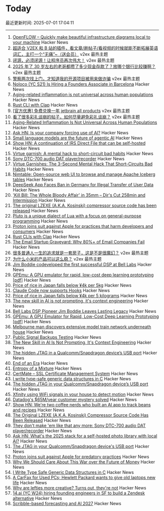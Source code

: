 # Today

最近更新时间: 2025-07-01 17:04:11

--- 
1. [OpenFLOW – Quickly make beautiful infrastructure diagrams local to your machine](https://github.com/stan-smith/OpenFLOW) Hacker News
2. [超适合 V2EX 和 B 站的插件，看文章/刷帖子/看视频的时候就能不断拓展英语词汇，主打一个“无痛”~（送会员）](https://www.v2ex.com/t/1142218) v2ex 最热主题
3. [闭源，必须闭源！让程序员再次伟大！](https://www.v2ex.com/t/1142192) v2ex 最热主题
4. [2025 年了 30 岁左右的老哥都攒了多少现金存款了？放哪个银行比较赚啊？](https://www.v2ex.com/t/1142187) v2ex 最热主题
5. [警察两次找上门，才知道我的开源项目被用来做诈骗](https://www.v2ex.com/t/1142164) v2ex 最热主题
6. [Noloco (YC S21) Is Hiring a Founders Associate in Barcelona](https://www.ycombinator.com/companies/noloco/jobs/K7q02eV-founders-associate) Hacker News
7. [Aging-related inflammation is not universal across human populations](https://www.publichealth.columbia.edu/news/aging-related-inflammation-not-universal-across-human-populations) Hacker News
8. [Rust CLI with Clap](https://tucson-josh.com/posts/rust-clap-cli/) Hacker News
9. [[官方优惠] 免费兑换一年 jetbrain all products](https://www.v2ex.com/t/1142148) v2ex 最热主题
10. [看了很多彩礼谈崩的帖子，如何尽量避免彩礼谈崩？](https://www.v2ex.com/t/1142118) v2ex 最热主题
11. [Aging-Related Inflammation Is Not Universal Across Human Populations](https://www.publichealth.columbia.edu/news/aging-related-inflammation-not-universal-across-human-populations) Hacker News
12. [Ask HN: Is your company forcing use of AI?](https://news.ycombinator.com/item?id=44431251) Hacker News
13. [Small language models are the future of agentic AI](https://arxiv.org/abs/2506.02153) Hacker News
14. [Show HN: A continuation of IRS Direct File that can be self-hosted](https://github.com/openfiletax/openfile) Hacker News
15. [Virtue garnish: A mental hack to short-circuit bad habits](https://ledgeroflife.blog/virtue-garnishes-the-3-second-mental-hack-that-short-circuits-bad-habits/) Hacker News
16. [Sony DTC-700 audio DAT player/recorder](https://kevinboone.me/dtc-700.html) Hacker News
17. [Virtue Garnishes: The 3-Second Mental Hack That Short-Circuits Bad Habits](https://ledgeroflife.blog/virtue-garnishes-the-3-second-mental-hack-that-short-circuits-bad-habits/) Hacker News
18. [Nimtable: Open-source web UI to browse and manage Apache Iceberg tables](https://github.com/nimtable/nimtable) Hacker News
19. [DeepSeek App Faces Ban in Germany for Illegal Transfer of User Data](https://www.searchenginejournal.com/deepseek-app-faces-ban-in-germany-for-illegal-transfer-of-user-data/550172/) Hacker News
20. ['Kill Bill: The Whole Bloody Affair' in 35mm – Dir's Cut 258min and Intermission](https://secretlosangeles.com/kill-bill-screening-35mm-quentin-tarantino/) Hacker News
21. [The original LZEXE (A.K.A. Kosinski) compressor source code has been released](https://clownacy.wordpress.com/2025/05/24/the-original-lzexe-a-k-a-kosinski-compressor-source-code-has-been-released/) Hacker News
22. [Pluto is a unique dialect of Lua with a focus on general-purpose programming](https://github.com/PlutoLang/Pluto) Hacker News
23. [Proton joins suit against Apple for practices that harm developers and consumers](https://proton.me/blog/apple-lawsuit) Hacker News
24. [Rust CLIs with Clap](https://tucson-josh.com/posts/rust-clap-cli/) Hacker News
25. [The Email Startup Graveyard: Why 80%+ of Email Companies Fail](https://forwardemail.net/en/blog/docs/email-startup-graveyard-why-80-percent-email-companies-fail) Hacker News
26. [很多普通人一生的追求就是一套房子，这是不是很魔幻？](https://www.v2ex.com/t/1142119) v2ex 最热主题
27. [为什么小米的产品可以这么稳？](https://www.v2ex.com/t/1142116) v2ex 最热主题
28. [Jim Boddie codeveloped the first successful DSP at Bell Labs](https://spectrum.ieee.org/dsp-pioneer-jim-boddie) Hacker News
29. [GPEmu: A GPU emulator for rapid, low-cost deep learning prototyping [pdf]](https://vldb.org/pvldb/vol18/p1919-wang.pdf) Hacker News
30. [Price of rice in Japan falls below ¥4k per 5kg](https://www.japantimes.co.jp/news/2025/06/24/japan/japan-rice-price-falls-below-4000/) Hacker News
31. [Claude Code now supports Hooks](https://docs.anthropic.com/en/docs/claude-code/hooks) Hacker News
32. [Price of rice in Japan falls below ¥4k per 5 kilograms](https://www.japantimes.co.jp/news/2025/06/24/japan/japan-rice-price-falls-below-4000/) Hacker News
33. [The new skill in AI is not prompting, it's context engineering](https://www.philschmid.de/context-engineering) Hacker News
34. [Bell Labs DSP Pioneer Jim Boddie Leaves Lasting Legacy](https://spectrum.ieee.org/dsp-pioneer-jim-boddie) Hacker News
35. [GPEmu: A GPU Emulator for Rapid, Low-Cost Deep Learning Prototyping [pdf]](https://vldb.org/pvldb/vol18/p1919-wang.pdf) Hacker News
36. [Melbourne man discovers extensive model train network underneath house](https://www.sbs.com.au/news/article/i-was-shocked-melbourne-mans-unbelievable-find-after-buying-house/m4sksfer8) Hacker News
37. [Public Signal Backups Testing](https://community.signalusers.org/t/public-signal-backups-testing/69984) Hacker News
38. [The New Skill in AI Is Not Prompting, It's Context Engineering](https://www.philschmid.de/context-engineering) Hacker News
39. [The hidden JTAG in a Qualcomm/Snapdragon device’s USB port](https://www.linaro.org/blog/hidden-jtag-qualcomm-snapdragon-usb/) Hacker News
40. [End of an Era](https://www.erasmatazz.com/personal/self/end-of-an-era.html) Hacker News
41. [Entropy of a Mixture](https://cgad.ski/blog/entropy-of-a-mixture.html) Hacker News
42. [CertMate – SSL Certificate Management System](https://github.com/fabriziosalmi/certmate) Hacker News
43. [I write type-safe generic data structures in C](https://danielchasehooper.com/posts/typechecked-generic-c-data-structures/) Hacker News
44. [The hidden JTAG in your Qualcomm/Snapdragon device’s USB port](https://www.linaro.org/blog/hidden-jtag-qualcomm-snapdragon-usb/) Hacker News
45. [Xfinity using WiFi signals in your house to detect motion](https://www.xfinity.com/support/articles/wifi-motion) Hacker News
46. [Datadog's $65M/year customer mystery solved](https://blog.pragmaticengineer.com/datadog-65m-year-customer-mystery/) Hacker News
47. [Show HN: We're two coffee nerds who built an AI app to track beans and recipes](https://beanbook.app) Hacker News
48. [The Original LZEXE (A.K.A. Kosinski) Compressor Source Code Has Been Released](https://clownacy.wordpress.com/2025/05/24/the-original-lzexe-a-k-a-kosinski-compressor-source-code-has-been-released/) Hacker News
49. [They don't make 'em like that any more: Sony DTC-700 audio DAT player/recorder](https://kevinboone.me/dtc-700.html) Hacker News
50. [Ask HN: What's the 2025 stack for a self-hosted photo library with local AI?](https://news.ycombinator.com/item?id=44426233) Hacker News
51. [The JTAG in your Qualcomm/Snapdragon device's USB port](https://www.linaro.org/blog/hidden-jtag-qualcomm-snapdragon-usb/) Hacker News
52. [Proton joins suit against Apple for predatory practices](https://proton.me/blog/apple-lawsuit) Hacker News
53. [Why We Should Care About This War over the Future of Money](https://gizmodo.com/why-you-should-care-about-this-war-over-the-future-of-money-2000622009) Hacker News
54. [I Write Type Safe Generic Data Structures in C](https://danielchasehooper.com/posts/typechecked-generic-c-data-structures/) Hacker News
55. [A CarFax for Used PCs; Hewlett Packard wants to give old laptops new life](https://spectrum.ieee.org/carmax-used-pcs) Hacker News
56. [Why are lefties more creative? Turns out, they're not](https://phys.org/news/2025-06-lefties-creative-theyre.html) Hacker News
57. [14.ai (YC W24) hiring founding engineers in SF to build a Zendesk alternative](https://14.ai/careers) Hacker News
58. [Scribble-based forecasting and AI 2027](https://dynomight.net/scribbles/) Hacker News
